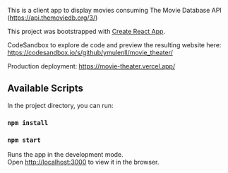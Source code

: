 This is a client app to display movies consuming The Movie Database API (https://api.themoviedb.org/3/)

This project was bootstrapped with [Create React App](https://github.com/facebook/create-react-app).

CodeSandbox to explore de code and preview the resulting website here:
https://codesandbox.io/s/github/ymulenll/movie_theater/

Production deployment: https://movie-theater.vercel.app/

## Available Scripts

In the project directory, you can run:

### `npm install`
### `npm start`

Runs the app in the development mode.<br />
Open [http://localhost:3000](http://localhost:3000) to view it in the browser.
